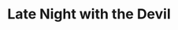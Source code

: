 ---
title: "Late Night with the Devil"
year: 2023
rating: 3
stars: "★★★"
rewatched: false
permalink: "late-night-with-the-devil"
watched_on: 2023-10-07
---